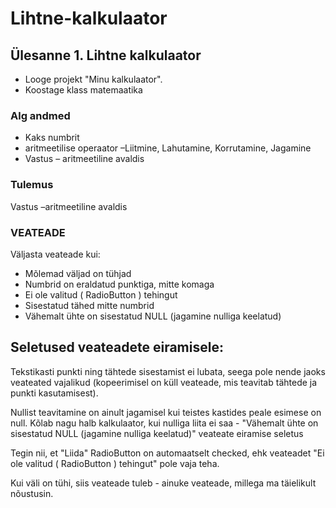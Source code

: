 # Lihtne-kalkulaator
## Ülesanne 1. Lihtne kalkulaator
+ Looge projekt "Minu kalkulaator".
+ Koostage klass matemaatika

### Alg andmed
+ Kaks numbrit
+ aritmeetilise operaator –Liitmine, Lahutamine, Korrutamine, Jagamine
+ Vastus – aritmeetiline avaldis

### Tulemus
Vastus –aritmeetiline avaldis

### VEATEADE
Väljasta veateade kui:
+ Mõlemad väljad on tühjad
+ Numbrid on eraldatud punktiga, mitte komaga 
+ Ei ole valitud ( RadioButton ) tehingut 
+ Sisestatud tähed mitte numbrid 
+ Vähemalt ühte on sisestatud NULL (jagamine nulliga keelatud)


## Seletused veateadete eiramisele:
Tekstikasti punkti ning tähtede sisestamist ei lubata, seega pole nende jaoks veateated vajalikud
(kopeerimisel on küll veateade, mis teavitab tähtede ja punkti kasutamisest).

Nullist teavitamine on ainult jagamisel kui teistes kastides peale esimese on null. 
Kõlab nagu halb kalkulaator, kui nulliga liita ei saa -
"Vähemalt ühte on sisestatud NULL (jagamine nulliga keelatud)" veateate eiramise seletus

Tegin nii, et "Liida" RadioButton on automaatselt checked, ehk 
veateadet "Ei ole valitud ( RadioButton ) tehingut" pole vaja teha.

Kui väli on tühi, siis veateade tuleb - ainuke veateade, millega ma täielikult nõustusin.
